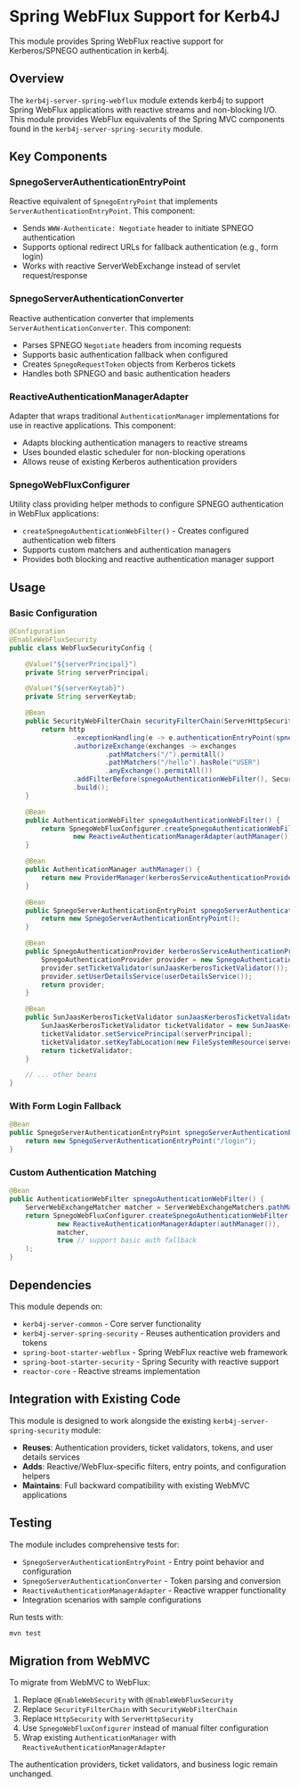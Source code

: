 # Spring WebFlux Support for Kerb4J

This module provides Spring WebFlux reactive support for Kerberos/SPNEGO authentication in kerb4j.

## Overview

The `kerb4j-server-spring-webflux` module extends kerb4j to support Spring WebFlux applications with reactive streams and non-blocking I/O. This module provides WebFlux equivalents of the Spring MVC components found in the `kerb4j-server-spring-security` module.

## Key Components

### SpnegoServerAuthenticationEntryPoint

Reactive equivalent of `SpnegoEntryPoint` that implements `ServerAuthenticationEntryPoint`. This component:

- Sends `WWW-Authenticate: Negotiate` header to initiate SPNEGO authentication
- Supports optional redirect URLs for fallback authentication (e.g., form login)
- Works with reactive ServerWebExchange instead of servlet request/response

### SpnegoServerAuthenticationConverter

Reactive authentication converter that implements `ServerAuthenticationConverter`. This component:

- Parses SPNEGO `Negotiate` headers from incoming requests
- Supports basic authentication fallback when configured
- Creates `SpnegoRequestToken` objects from Kerberos tickets
- Handles both SPNEGO and basic authentication headers

### ReactiveAuthenticationManagerAdapter

Adapter that wraps traditional `AuthenticationManager` implementations for use in reactive applications. This component:

- Adapts blocking authentication managers to reactive streams
- Uses bounded elastic scheduler for non-blocking operations
- Allows reuse of existing Kerberos authentication providers

### SpnegoWebFluxConfigurer

Utility class providing helper methods to configure SPNEGO authentication in WebFlux applications:

- `createSpnegoAuthenticationWebFilter()` - Creates configured authentication web filters
- Supports custom matchers and authentication managers
- Provides both blocking and reactive authentication manager support

## Usage

### Basic Configuration

```java
@Configuration
@EnableWebFluxSecurity
public class WebFluxSecurityConfig {

    @Value("${serverPrincipal}")
    private String serverPrincipal;

    @Value("${serverKeytab}")
    private String serverKeytab;

    @Bean
    public SecurityWebFilterChain securityFilterChain(ServerHttpSecurity http) {
        return http
                .exceptionHandling(e -> e.authenticationEntryPoint(spnegoServerAuthenticationEntryPoint()))
                .authorizeExchange(exchanges -> exchanges
                        .pathMatchers("/").permitAll()
                        .pathMatchers("/hello").hasRole("USER")
                        .anyExchange().permitAll())
                .addFilterBefore(spnegoAuthenticationWebFilter(), SecurityWebFiltersOrder.AUTHENTICATION)
                .build();
    }

    @Bean
    public AuthenticationWebFilter spnegoAuthenticationWebFilter() {
        return SpnegoWebFluxConfigurer.createSpnegoAuthenticationWebFilter(
                new ReactiveAuthenticationManagerAdapter(authManager()));
    }

    @Bean
    public AuthenticationManager authManager() {
        return new ProviderManager(kerberosServiceAuthenticationProvider());
    }

    @Bean
    public SpnegoServerAuthenticationEntryPoint spnegoServerAuthenticationEntryPoint() {
        return new SpnegoServerAuthenticationEntryPoint();
    }

    @Bean
    public SpnegoAuthenticationProvider kerberosServiceAuthenticationProvider() {
        SpnegoAuthenticationProvider provider = new SpnegoAuthenticationProvider();
        provider.setTicketValidator(sunJaasKerberosTicketValidator());
        provider.setUserDetailsService(userDetailsService());
        return provider;
    }

    @Bean
    public SunJaasKerberosTicketValidator sunJaasKerberosTicketValidator() {
        SunJaasKerberosTicketValidator ticketValidator = new SunJaasKerberosTicketValidator();
        ticketValidator.setServicePrincipal(serverPrincipal);
        ticketValidator.setKeyTabLocation(new FileSystemResource(serverKeytab));
        return ticketValidator;
    }

    // ... other beans
}
```

### With Form Login Fallback

```java
@Bean
public SpnegoServerAuthenticationEntryPoint spnegoServerAuthenticationEntryPoint() {
    return new SpnegoServerAuthenticationEntryPoint("/login");
}
```

### Custom Authentication Matching

```java
@Bean
public AuthenticationWebFilter spnegoAuthenticationWebFilter() {
    ServerWebExchangeMatcher matcher = ServerWebExchangeMatchers.pathMatchers("/secure/**");
    return SpnegoWebFluxConfigurer.createSpnegoAuthenticationWebFilter(
            new ReactiveAuthenticationManagerAdapter(authManager()),
            matcher,
            true // support basic auth fallback
    );
}
```

## Dependencies

This module depends on:

- `kerb4j-server-common` - Core server functionality
- `kerb4j-server-spring-security` - Reuses authentication providers and tokens
- `spring-boot-starter-webflux` - Spring WebFlux reactive web framework
- `spring-boot-starter-security` - Spring Security with reactive support
- `reactor-core` - Reactive streams implementation

## Integration with Existing Code

This module is designed to work alongside the existing `kerb4j-server-spring-security` module:

- **Reuses**: Authentication providers, ticket validators, tokens, and user details services
- **Adds**: Reactive/WebFlux-specific filters, entry points, and configuration helpers
- **Maintains**: Full backward compatibility with existing WebMVC applications

## Testing

The module includes comprehensive tests for:

- `SpnegoServerAuthenticationEntryPoint` - Entry point behavior and configuration
- `SpnegoServerAuthenticationConverter` - Token parsing and conversion
- `ReactiveAuthenticationManagerAdapter` - Reactive wrapper functionality
- Integration scenarios with sample configurations

Run tests with:

```bash
mvn test
```

## Migration from WebMVC

To migrate from WebMVC to WebFlux:

1. Replace `@EnableWebSecurity` with `@EnableWebFluxSecurity`
2. Replace `SecurityFilterChain` with `SecurityWebFilterChain`
3. Replace `HttpSecurity` with `ServerHttpSecurity`
4. Use `SpnegoWebFluxConfigurer` instead of manual filter configuration
5. Wrap existing `AuthenticationManager` with `ReactiveAuthenticationManagerAdapter`

The authentication providers, ticket validators, and business logic remain unchanged.